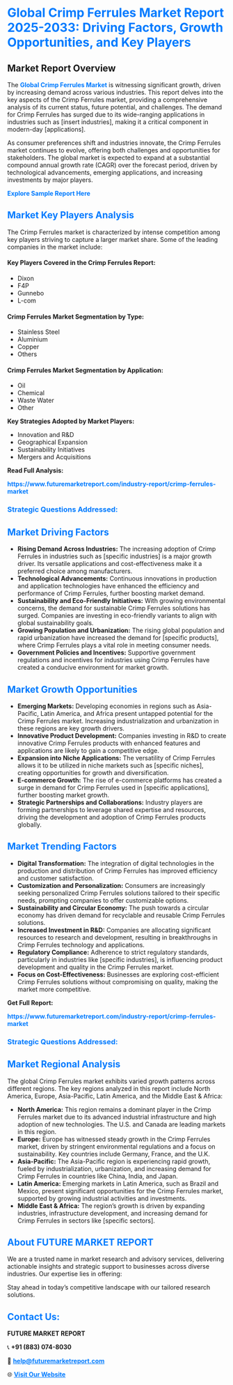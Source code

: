 <h1 style="color: #007BFF;">Global Crimp Ferrules Market Report 2025-2033: Driving Factors, Growth Opportunities, and Key Players</h1>

<section id="overview">
<h2>Market Report Overview</h2>
<p>The <a href="https://www.futuremarketreport.com/industry-report/crimp-ferrules-market" style="color: #007BFF; text-decoration: none;"><strong>Global Crimp Ferrules Market</strong></a> is witnessing significant growth, driven by increasing demand across various industries. This report delves into the key aspects of the Crimp Ferrules market, providing a comprehensive analysis of its current status, future potential, and challenges. The demand for Crimp Ferrules has surged due to its wide-ranging applications in industries such as [insert industries], making it a critical component in modern-day [applications].</p>
<p>As consumer preferences shift and industries innovate, the Crimp Ferrules market continues to evolve, offering both challenges and opportunities for stakeholders. The global market is expected to expand at a substantial compound annual growth rate (CAGR) over the forecast period, driven by technological advancements, emerging applications, and increasing investments by major players.</p>
</section>

<section id="overview">
<p><a href="https://www.futuremarketreport.com/request-sample/reportId=114998" style="color: #007BFF; text-decoration: none;"><strong>Explore Sample Report Here</strong></a></p>
</section>

<section id="key-players">
<h2 style="color: #007BFF;">Market Key Players Analysis</h2>
<p>The Crimp Ferrules market is characterized by intense competition among key players striving to capture a larger market share. Some of the leading companies in the market include:</p>
<h4>Key Players Covered in the Crimp Ferrules Report:</h4>
<ul><li>Dixon</li><li>F4P</li><li>Gunnebo</li><li>L-com</li></ul>
<h4>Crimp Ferrules Market Segmentation by Type:</h4>
<ul><li>Stainless Steel</li><li>Aluminium</li><li>Copper</li><li>Others</li></ul>

<h4>Crimp Ferrules Market Segmentation by Application:</h4>
<ul><li>Oil</li><li>Chemical</li><li>Waste Water</li><li>Other</li></ul>
<p><strong>Key Strategies Adopted by Market Players:</strong></p>
<ul>
<li>Innovation and R&D</li>
<li>Geographical Expansion</li>
<li>Sustainability Initiatives</li>
<li>Mergers and Acquisitions</li>
</ul>
</section>

<section>
<p><strong>Read Full Analysis: </strong></p><a href="https://www.futuremarketreport.com/industry-report/crimp-ferrules-market" style="color: #007BFF; text-decoration: none;"><strong>https://www.futuremarketreport.com/industry-report/crimp-ferrules-market</strong></a>
<h3 style="color: #007BFF;">Strategic Questions Addressed:</h3>
</section>

<section id="driving-factors">
<h2 style="color: #007BFF;">Market Driving Factors</h2>
<ul>
<li><strong>Rising Demand Across Industries:</strong> The increasing adoption of Crimp Ferrules in industries such as [specific industries] is a major growth driver. Its versatile applications and cost-effectiveness make it a preferred choice among manufacturers.</li>
<li><strong>Technological Advancements:</strong> Continuous innovations in production and application technologies have enhanced the efficiency and performance of Crimp Ferrules, further boosting market demand.</li>
<li><strong>Sustainability and Eco-Friendly Initiatives:</strong> With growing environmental concerns, the demand for sustainable Crimp Ferrules solutions has surged. Companies are investing in eco-friendly variants to align with global sustainability goals.</li>
<li><strong>Growing Population and Urbanization:</strong> The rising global population and rapid urbanization have increased the demand for [specific products], where Crimp Ferrules plays a vital role in meeting consumer needs.</li>
<li><strong>Government Policies and Incentives:</strong> Supportive government regulations and incentives for industries using Crimp Ferrules have created a conducive environment for market growth.</li>
</ul>
</section>

<section id="growth-opportunities">
<h2 style="color: #007BFF;">Market Growth Opportunities</h2>
<ul>
<li><strong>Emerging Markets:</strong> Developing economies in regions such as Asia-Pacific, Latin America, and Africa present untapped potential for the Crimp Ferrules market. Increasing industrialization and urbanization in these regions are key growth drivers.</li>
<li><strong>Innovative Product Development:</strong> Companies investing in R&D to create innovative Crimp Ferrules products with enhanced features and applications are likely to gain a competitive edge.</li>
<li><strong>Expansion into Niche Applications:</strong> The versatility of Crimp Ferrules allows it to be utilized in niche markets such as [specific niches], creating opportunities for growth and diversification.</li>
<li><strong>E-commerce Growth:</strong> The rise of e-commerce platforms has created a surge in demand for Crimp Ferrules used in [specific applications], further boosting market growth.</li>
<li><strong>Strategic Partnerships and Collaborations:</strong> Industry players are forming partnerships to leverage shared expertise and resources, driving the development and adoption of Crimp Ferrules products globally.</li>
</ul>
</section>

<section id="trending-factors">
<h2 style="color: #007BFF;">Market Trending Factors</h2>
<ul>
<li><strong>Digital Transformation:</strong> The integration of digital technologies in the production and distribution of Crimp Ferrules has improved efficiency and customer satisfaction.</li>
<li><strong>Customization and Personalization:</strong> Consumers are increasingly seeking personalized Crimp Ferrules solutions tailored to their specific needs, prompting companies to offer customizable options.</li>
<li><strong>Sustainability and Circular Economy:</strong> The push towards a circular economy has driven demand for recyclable and reusable Crimp Ferrules solutions.</li>
<li><strong>Increased Investment in R&D:</strong> Companies are allocating significant resources to research and development, resulting in breakthroughs in Crimp Ferrules technology and applications.</li>
<li><strong>Regulatory Compliance:</strong> Adherence to strict regulatory standards, particularly in industries like [specific industries], is influencing product development and quality in the Crimp Ferrules market.</li>
<li><strong>Focus on Cost-Effectiveness:</strong> Businesses are exploring cost-efficient Crimp Ferrules solutions without compromising on quality, making the market more competitive.</li>
</ul>
</section>

<section>
<p><strong>Get Full Report: </strong></p><a href="https://www.futuremarketreport.com/industry-report/crimp-ferrules-market" style="color: #007BFF; text-decoration: none;"><strong>https://www.futuremarketreport.com/industry-report/crimp-ferrules-market</strong></a>
<h3 style="color: #007BFF;">Strategic Questions Addressed:</h3>
</section>


<section id="regional-analysis">
<h2 style="color: #007BFF;">Market Regional Analysis</h2>
<p>The global Crimp Ferrules market exhibits varied growth patterns across different regions. The key regions analyzed in this report include North America, Europe, Asia-Pacific, Latin America, and the Middle East & Africa:</p>
<ul>
<li><strong>North America:</strong> This region remains a dominant player in the Crimp Ferrules market due to its advanced industrial infrastructure and high adoption of new technologies. The U.S. and Canada are leading markets in this region.</li>
<li><strong>Europe:</strong> Europe has witnessed steady growth in the Crimp Ferrules market, driven by stringent environmental regulations and a focus on sustainability. Key countries include Germany, France, and the U.K.</li>
<li><strong>Asia-Pacific:</strong> The Asia-Pacific region is experiencing rapid growth, fueled by industrialization, urbanization, and increasing demand for Crimp Ferrules in countries like China, India, and Japan.</li>
<li><strong>Latin America:</strong> Emerging markets in Latin America, such as Brazil and Mexico, present significant opportunities for the Crimp Ferrules market, supported by growing industrial activities and investments.</li>
<li><strong>Middle East & Africa:</strong> The region’s growth is driven by expanding industries, infrastructure development, and increasing demand for Crimp Ferrules in sectors like [specific sectors].</li>
</ul>
</section>

<footer>
<h2 style="color: #007BFF;">About FUTURE MARKET REPORT</h2>
<p>We are a trusted name in market research and advisory services, delivering actionable insights and strategic support to businesses across diverse industries. Our expertise lies in offering:</p>

<p>Stay ahead in today’s competitive landscape with our tailored research solutions.</p>

<h2 style="color: #007BFF;">Contact Us:</h2>
<p><strong>FUTURE MARKET REPORT</strong></p>
<p>📞 <strong>+91 (883) 074-8030</strong></p>
<p>📧 <strong><a href="mailto:help@futuremarketreport.com" style="color: #007BFF;">help@futuremarketreport.com</a></strong></p>
<p>🌐 <strong><a href="https://www.futuremarketreport.com/" style="color: #007BFF;">Visit Our Website</a></strong></p>
</footer>
